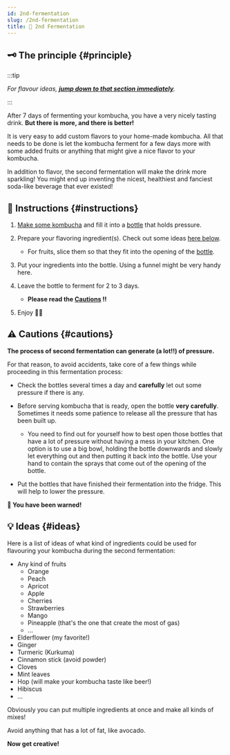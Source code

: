 ```yaml
---
id: 2nd-fermentation
slug: /2nd-fermentation
title: 🍾 2nd Fermentation
---
```


## 🗝 The principle {#principle}

:::tip

_For flavour ideas, **[jump down to that section immediately](/2nd-fermentation#ideas)**._

:::

After 7 days of fermenting your kombucha, you have a very nicely tasting drink. **But there is more,
and there is better!**

It is very easy to add custom flavors to your home-made kombucha. All that needs to be done is let
the kombucha ferment for a few days more with some added fruits or anything that might give a nice
flavor to your kombucha.

In addition to flavor, the second fermentation will make the drink more sparkling! You might end up
inventing the nicest, healthiest and fanciest soda-like beverage that ever existed!

## 📖 Instructions {#instructions}

1. [Make some kombucha](/#simple-recipe) and fill it into a [bottle](/equipment#bottles) that holds
   pressure.
2. Prepare your flavoring ingredient(s). Check out some ideas [here below](/2nd-fermentation#ideas).

    - For fruits, slice them so that they fit into the opening of the [bottle](/equipment#bottles).

3. Put your ingredients into the bottle. Using a funnel might be very handy here.

4. Leave the bottle to ferment for 2 to 3 days.

    - **Please read the [Cautions](/2nd-fermentation#cautions) ‼️**

5. Enjoy 🍾🍺

## ⚠️ Cautions {#cautions}

**The process of second fermentation can generate (a lot‼️) of pressure.**

For that reason, to avoid accidents, take core of a few things while proceeding in this fermentation
process:

-   Check the bottles several times a day and **carefully** let out some pressure if there is any.

-   Before serving kombucha that is ready, open the bottle **very carefully**. Sometimes it needs
    some patience to release all the pressure that has been built up.

    -   You need to find out for yourself how to best open those bottles that have a lot of pressure
        without having a mess in your kitchen. One option is to use a big bowl, holding the bottle
        downwards and slowly let everything out and then putting it back into the bottle. Use your
        hand to contain the sprays that come out of the opening of the bottle.

-   Put the bottles that have finished their fermentation into the fridge. This will help to lower
    the pressure.

**🍾 You have been warned!**

## 💡 Ideas {#ideas}

Here is a list of ideas of what kind of ingredients could be used for flavouring your kombucha
during the second fermentation:

-   Any kind of fruits
    -   Orange
    -   Peach
    -   Apricot
    -   Apple
    -   Cherries
    -   Strawberries
    -   Mango
    -   Pineapple (that's the one that create the most of gas)
    -   ...
-   Elderflower (my favorite!)
-   Ginger
-   Turmeric (Kurkuma)
-   Cinnamon stick (avoid powder)
-   Cloves
-   Mint leaves
-   Hop (will make your kombucha taste like beer!)
-   Hibiscus
-   ...

Obviously you can put multiple ingredients at once and make all kinds of mixes!

Avoid anything that has a lot of fat, like avocado.

**Now get creative!**
